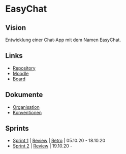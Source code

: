 # EasyChat

## Vision
Entwicklung einer Chat-App mit dem Namen EasyChat.  

## Links
- [Repository](https://github.com/ost-swl1-hs20-team-3/EasyChat)
- [Moodle](https://elearning.fhsg.ch/course/view.php?id=4473)
- [Board](https://app.vivifyscrum.com/boards/99679)

## Dokumente
- [Organisation](docs/organisation.md)
- [Konventionen](docs/konventionen.md)
  
## Sprints
  - [Sprint 1](docs/sprints/sprint-1/sprint.md) | [Review](docs/sprints/sprint-1/sprint-review.md) | [Retro](docs/sprints/sprint-1/sprint-retro.md) | 05.10.20 - 18.10.20
  - [Sprint 2](docs/sprints/sprint-2/sprint.md) | [Review](docs/sprints/sprint-2/sprint-review.md) | 19.10.20 - 
